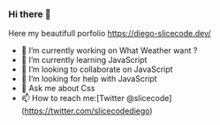 ### Hi there 👋

Here my beautifull porfolio https://diego-slicecode.dev/

- 🔭 I’m currently working on What Weather want ?
- 🌱 I’m currently learning JavaScript
- 👯 I’m looking to collaborate on JavaScript
- 🤔 I’m looking for help with JavaScript
- 💬 Ask me about Css
- 📫 How to reach me:[Twitter @slicecode] (https://twitter.com/slicecodediego)
